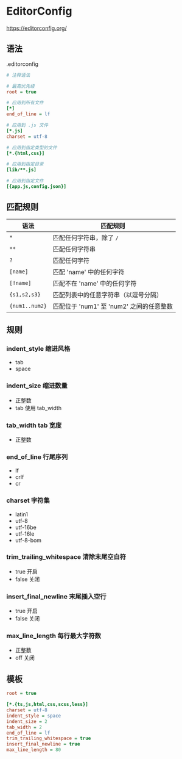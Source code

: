# EditorConfig

<https://editorconfig.org/>

## 语法

.editorconfig

```ini
# 注释语法

# 最高优先级
root = true

# 应用到所有文件
[*]
end_of_line = lf

# 应用到 .js 文件
[*.js]
charset = utf-8

# 应用到指定类型的文件
[*.{html,css}]

# 应用到指定目录
[lib/**.js]

# 应用到指定文件
[{app.js,config.json}]
```

## 匹配规则

| 语法 | 匹配规则 |
|---|---|
| `*` | 匹配任何字符串，除了 `/` |
| `**` | 匹配任何字符串 |
| `?` | 匹配任何字符 |
| `[name]` | 匹配 'name' 中的任何字符 |
| `[!name]` | 匹配不在 'name' 中的任何字符 |
| `{s1,s2,s3}` | 匹配列表中的任意字符串（以逗号分隔） |
| `{num1..num2}` | 匹配位于 'num1' 至 'num2' 之间的任意整数 |

## 规则

### indent_style 缩进风格

+ tab
+ space

### indent_size 缩进数量

+ 正整数
+ tab 使用 tab_width

### tab_width tab 宽度

+ 正整数

### end_of_line 行尾序列

+ lf
+ crlf
+ cr

### charset 字符集

+ latin1
+ utf-8
+ utf-16be
+ utf-16le
+ utf-8-bom

### trim_trailing_whitespace 清除末尾空白符

+ true 开启
+ false 关闭

### insert_final_newline 末尾插入空行

+ true 开启
+ false 关闭

### max_line_length 每行最大字符数

+ 正整数
+ off 关闭

## 模板

```ini
root = true

[*.{ts,js,html,css,scss,less}]
charset = utf-8
indent_style = space
indent_size = 2
tab_width = 2
end_of_line = lf
trim_trailing_whitespace = true
insert_final_newline = true
max_line_length = 80
```
